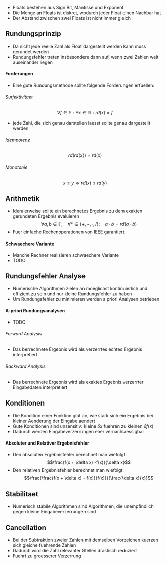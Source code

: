 - Floats bestehen aus Sign Bit, Mantisse und Exponent
- Die Menge an Floats ist diskret, wodurch jeder Float einen Nachbar hat
- Der Abstand zwischen zwei Floats ist nicht immer gleich
## Rundungsprinzip
- Da nicht jede reelle Zahl als Float dargestellt werden kann muss gerundet werden
- Rundungsfehler treten insbesondere dann auf, wenn zwei Zahlen weit auseinander liegen
#### Forderungen
- Eine gute Rundungsmethode sollte folgende Forderungen erfuellen:
###### Surjektivitaet
$$\forall f \in \mathbb F: \exists x \in \mathbb R: rd(x) = f$$ 
- jede Zahl, die sich genau darstellen laesst sollte genau dargestellt werden
###### Idempotenz
$$rd(rd(x)) = rd(x)$$
###### Monotonie 
$$x \le y \Rightarrow  rd(x) \le rd(y)$$
## Arithmetik
 - Ideralerweise sollte ein berechnetes Ergebnis zu dem exakten gerundeten Ergebnis evaluieren 
$$\forall a, b \in \mathbb F,\quad \forall * \in \{+, -, \cdot, / \}: \quad a \cdot b = rd(a \cdot b)$$
- Fuer einfache Rechenoperationen von IEEE garantiert
#### Schwaechere Variante
- Manche Rechner realisieren schwaechere Variante
-  TODO
## Rundungsfehler Analyse
- Numerische Algorithmen zielen an moeglichst kontinuierlich und effizient zu sein und nur kleine Rundungsfehler zu haben
- Um Rundungsfehler zu minimieren werden a priori Analysen betrieben
#### A-priori Rundungsanalysen
- TODO
###### Forward Analysis
- Das berrechnete Ergebnis wird als verzerrtes echtes Ergebnis interpretiert
###### Backward Analysis
- Das berrechnete Ergebnis wird als exaktes Ergebnis verzerrter Eingabedaten interpretiert
## Konditionen
- Die Kondition einer Funktion gibt an, wie stark sich ein Ergebnis bei kleiner Aenderung der Eingabe aendert
- Gute Konditionen sind unsensitiv: kleine $\delta x$ fuehren zu kleinen $\delta f(x)$ 
- Dadurch werden Eingabeverzerrungen eher vernachlaessigbar
#### Absoluter und Relativer Ergebnisfehler
- Den absoluten Ergebnisfehler berechnet man wiefolgt:
$$\frac{f(x + \delta x) -f(x)}{\delta x}$$
- Den relativen Ergebnisfehler berechnet man wiefolgt:
$$\frac{\frac{f(x + \delta x) - f(x)}{f(x)}}{\frac{\delta x}{x}}$$
## Stabilitaet
- Numerisch stabile Algorithmen sind Algorithmen, die unempfindlich gegen kleine Eingabeverzerrungen sind
## Cancellation
- Bei der Subtraktion zweier Zahlen mit demselben Vorzeichen kuerzen sich gleiche fuehrende Zahlen 
- Dadurch wird die Zahl relevanter Stellen drastisch reduziert
- Fuehrt zu groesserer Verzerrung